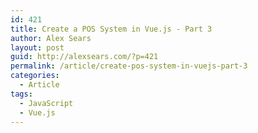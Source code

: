 ```yaml
---
id: 421
title: Create a POS System in Vue.js - Part 3
author: Alex Sears
layout: post
guid: http://alexsears.com/?p=421
permalink: /article/create-pos-system-in-vuejs-part-3
categories:
  - Article
tags:
  - JavaScript
  - Vue.js
---
```


